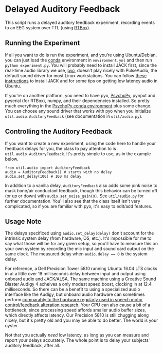 # Delayed Auditory Feedback

This script runs a delayed auditory feedback experiment, recording events to an EEG system over TTL (using [RTBox](https://github.com/xiangruili/RTBox_py)). 

## Running the Experiment 

If all you want to do is run the experiment, and you're using Ubuntu/Debian, you can just load the [conda](https://www.anaconda.com/) environment in `environment.yml` and then run `python experiment.py`. You will probably need to install JACK first, since the real-time audio library we use, [pyo](https://github.com/belangeo/pyo), doesn't play nicely with PulseAudio, the default sound driver for most Linux workstations. You can follow [these instructions](https://coroto.gitbook.io/linux-audio-survival-kit/) to install JACK and for some tips on getting low latency audio in Ubuntu.

If you're on another platform, you need to have pyo, [PsychoPy](https://github.com/psychopy/psychopy), pynput and pyserial (for RTBox), numpy, and their dependencies installed. So pretty much everything in the [PsychoPy conda environment](https://raw.githubusercontent.com/psychopy/psychopy/master/conda/psychopy-env.yml) plus some change. You can choose any sound driver that works with pyo when you initialize `util.audio.AuditoryFeedback` (see documentation in `util/audio.py`).

## Controlling the Auditory Feedback

If you want to create a new experiment, using the code here to handle your feedback delays for you, the class to pay attention to is `util.audio.AuditoryFeedback`. It's pretty simple to use, as in the example below.

```
from util.audio import AuditoryFeedback
audio = AuditoryFeedback() # starts with no delay
audio.set_delay(100) # 100 ms delay
```

In addition to a vanilla delay, `AuditoryFeedback` also adds some pink noise to mask bone/air conductant feedback, though this behavior can be turned off (or up or down) with `audio.set_noise_gain(0)`. See `util/audio.py` for further documentation. You'll also see that the class itself isn't very complicated, so if you are familiar with pyo, it's easy to edit/add features. 

## Usage Note

The delays specificed using `audio.set_delay(delay)` don't account for the intrinsic system delay (from hardware, OS, etc.). It's impossible for me to say what those will be for any given setup, so you'll have to measure this on your own system by recording the mic input and sound card output on the same clock. The measured delay when `audio.delay == 0` is the system delay.

For reference, a Dell Precision Tower 5810 running Ubuntu 16.04 LTS clocks in at a little over 18 milliseconds delay between input and output using onboard audio and JACK/ALSA. The same machine using a Creative Sound Blaster Audigy 4 acheives a only modest speed boost, clocking in at 12.4 milliseconds. So there can be a benefit to using a specialized audio interface like the Audigy, but onboard audio hardware can sometimes perform [comparably to the hardware regularly used in speech motor control/feedback alteration research](https://doi.org/10.1044/2020_JSLHR-19-00419). Your CPU can also cause a bit of a bottleneck, since processing speed affords smaller audio buffer sizes, which directly affects latency. Our Precision 5810 is still chugging along nicely, but it's pretty old and you may be able to do better. The world is your oyster. 

Not that you actually _need_ low latency, as long as you can measure and report your delays accurately. The whole point is to delay your subjects' auditory feedback, after all.
